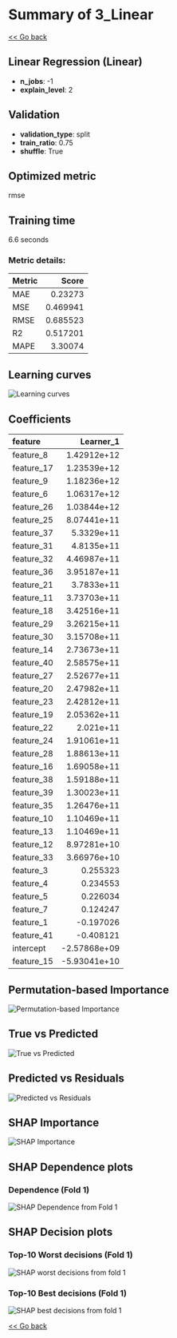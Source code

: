 # Summary of 3_Linear

[<< Go back](../README.md)


## Linear Regression (Linear)
- **n_jobs**: -1
- **explain_level**: 2

## Validation
 - **validation_type**: split
 - **train_ratio**: 0.75
 - **shuffle**: True

## Optimized metric
rmse

## Training time

6.6 seconds

### Metric details:
| Metric   |    Score |
|:---------|---------:|
| MAE      | 0.23273  |
| MSE      | 0.469941 |
| RMSE     | 0.685523 |
| R2       | 0.517201 |
| MAPE     | 3.30074  |



## Learning curves
![Learning curves](learning_curves.png)

## Coefficients
| feature    |    Learner_1 |
|:-----------|-------------:|
| feature_8  |  1.42912e+12 |
| feature_17 |  1.23539e+12 |
| feature_9  |  1.18236e+12 |
| feature_6  |  1.06317e+12 |
| feature_26 |  1.03844e+12 |
| feature_25 |  8.07441e+11 |
| feature_37 |  5.3329e+11  |
| feature_31 |  4.8135e+11  |
| feature_32 |  4.46987e+11 |
| feature_36 |  3.95187e+11 |
| feature_21 |  3.7833e+11  |
| feature_11 |  3.73703e+11 |
| feature_18 |  3.42516e+11 |
| feature_29 |  3.26215e+11 |
| feature_30 |  3.15708e+11 |
| feature_14 |  2.73673e+11 |
| feature_40 |  2.58575e+11 |
| feature_27 |  2.52677e+11 |
| feature_20 |  2.47982e+11 |
| feature_23 |  2.42812e+11 |
| feature_19 |  2.05362e+11 |
| feature_22 |  2.021e+11   |
| feature_24 |  1.91061e+11 |
| feature_28 |  1.88613e+11 |
| feature_16 |  1.69058e+11 |
| feature_38 |  1.59188e+11 |
| feature_39 |  1.30023e+11 |
| feature_35 |  1.26476e+11 |
| feature_10 |  1.10469e+11 |
| feature_13 |  1.10469e+11 |
| feature_12 |  8.97281e+10 |
| feature_33 |  3.66976e+10 |
| feature_3  |  0.255323    |
| feature_4  |  0.234553    |
| feature_5  |  0.226034    |
| feature_7  |  0.124247    |
| feature_1  | -0.197026    |
| feature_41 | -0.408121    |
| intercept  | -2.57868e+09 |
| feature_15 | -5.93041e+10 |


## Permutation-based Importance
![Permutation-based Importance](permutation_importance.png)
## True vs Predicted

![True vs Predicted](true_vs_predicted.png)


## Predicted vs Residuals

![Predicted vs Residuals](predicted_vs_residuals.png)



## SHAP Importance
![SHAP Importance](shap_importance.png)

## SHAP Dependence plots

### Dependence (Fold 1)
![SHAP Dependence from Fold 1](learner_fold_0_shap_dependence.png)

## SHAP Decision plots

### Top-10 Worst decisions (Fold 1)
![SHAP worst decisions from fold 1](learner_fold_0_shap_worst_decisions.png)
### Top-10 Best decisions (Fold 1)
![SHAP best decisions from fold 1](learner_fold_0_shap_best_decisions.png)

[<< Go back](../README.md)
